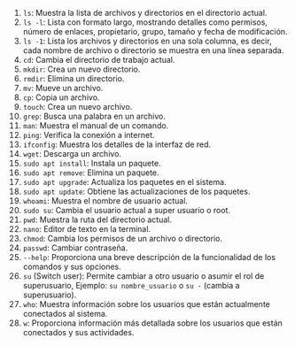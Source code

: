 1. `ls`: Muestra la lista de archivos y directorios en el directorio actual.
2. `ls -l`: Lista con formato largo, mostrando detalles como permisos, número de enlaces, propietario, grupo, tamaño y fecha de modificación.
3. `ls -1`: Lista los archivos y directorios en una sola columna, es decir, cada nombre de archivo o directorio se muestra en una línea separada.
4. `cd`: Cambia el directorio de trabajo actual.
5. `mkdir`: Crea un nuevo directorio.
6. `rmdir`: Elimina un directorio.
7. `mv`: Mueve un archivo.
8. `cp`: Copia un archivo.
9. `touch`: Crea un nuevo archivo.
10. `grep`: Busca una palabra en un archivo.
11. `man`: Muestra el manual de un comando.
12. `ping`: Verifica la conexión a internet.
13. `ifconfig`: Muestra los detalles de la interfaz de red.
14. `wget`: Descarga un archivo.
15. `sudo apt install`: Instala un paquete.
16. `sudo apt remove`: Elimina un paquete.
17. `sudo apt upgrade`: Actualiza los paquetes en el sistema.
18. `sudo apt update`: Obtiene las actualizaciones de los paquetes.
19. `whoami`: Muestra el nombre de usuario actual.
20. `sudo su`: Cambia el usuario actual a super usuario o root.
21. `pwd`: Muestra la ruta del directorio actual.
22. `nano`: Editor de texto en la terminal.
23. `chmod`: Cambia los permisos de un archivo o directorio.
24. `passwd`: Cambiar contraseña.
25. `--help`: Proporciona una breve descripción de la funcionalidad de los comandos y sus opciones.
26. `su` (Switch user): Permite cambiar a otro usuario o asumir el rol de superusuario, Ejemplo: `su nombre_usuario` o `su -` (cambia a superusuario).
27. `who`: Muestra información sobre los usuarios que están actualmente conectados al sistema.
28. `w`: Proporciona información más detallada sobre los usuarios que están conectados y sus actividades.
